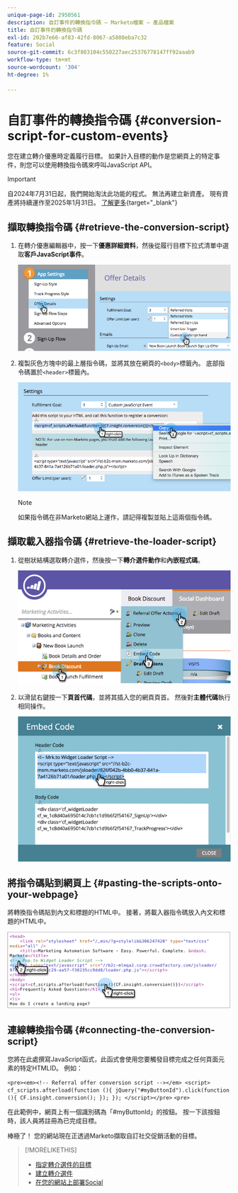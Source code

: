 ```yaml
---
unique-page-id: 2950561
description: 自訂事件的轉換指令碼 — Marketo檔案 — 產品檔案
title: 自訂事件的轉換指令碼
exl-id: 202b7e66-af83-42fd-8067-a5808eba7c32
feature: Social
source-git-commit: 6c3f803104c550227aec25376778147ff92aaab9
workflow-type: tm+mt
source-wordcount: '304'
ht-degree: 1%

---
```


# 自訂事件的轉換指令碼 {#conversion-script-for-custom-events}

您在建立轉介優惠時定義履行目標。 如果計入目標的動作是您網頁上的特定事件，則您可以使用轉換指令碼來呼叫JavaScript API。

>[!IMPORTANT]
>
>自2024年7月31日起，我們開始淘汰此功能的程式。 無法再建立新資產。 現有資產將持續運作至2025年1月31日。 [了解更多](https://nation.marketo.com/t5/employee-blogs/marketo-engage-social-features-deprecation/ba-p/351977){target="_blank"}

## 擷取轉換指令碼 {#retrieve-the-conversion-script}

1. 在轉介優惠編輯器中，按一下&#x200B;**優惠詳細資料**，然後從履行目標下拉式清單中選取&#x200B;**客戶JavaScript事件**。

   ![](assets/image2015-4-20-17-3a22-3a15.png)

1. 複製灰色方塊中的最上層指令碼，並將其放在網頁的`<body>`標籤內。 底部指令碼置於`<header>`標籤內。

   ![](assets/image2015-4-20-17-3a29-3a7.png)

   >[!NOTE]
   >
   >如果指令碼在非Marketo網站上運作，請記得複製並貼上這兩個指令碼。

## 擷取載入器指令碼 {#retrieve-the-loader-script}

1. 從樹狀結構選取轉介選件，然後按一下&#x200B;**轉介選件動作**&#x200B;和&#x200B;**內嵌程式碼**。

   ![](assets/image2015-4-20-17-3a34-3a46.png)

1. 以滑鼠右鍵按一下&#x200B;**頁首代碼**，並將其插入您的網頁頁首。 然後對&#x200B;**主體代碼**&#x200B;執行相同操作。

   ![](assets/image2015-4-20-20-3a49-3a19.png)

## 將指令碼貼到網頁上 {#pasting-the-scripts-onto-your-webpage}

將轉換指令碼貼到內文和標題的HTML中。 接著，將載入器指令碼放入內文和標題的HTML中。

![](assets/image2015-4-20-21-3a0-3a16.png)

## 連線轉換指令碼 {#connecting-the-conversion-script}

您將在此處撰寫JavaScript函式，此函式會使用您要觸發目標完成之任何頁面元素的特定HTMLID。 例如：

`<pre><em><!-- Referral offer conversion script --></em> <script> cf_scripts.afterload(function (){ jQuery("#myButtonId").click(function (){ CF.insight.conversion(); }); }); </script></pre>` `<pre>`

在此範例中，網頁上有一個識別碼為「#myButtonId」的按鈕。 按一下該按鈕時，該人員將註冊為已完成目標。

棒極了！ 您的網站現在正透過Marketo擷取自訂社交促銷活動的目標。

>[!MORELIKETHIS]
>
>* [指定轉介選件的目標](/help/marketo/product-docs/demand-generation/social/referral-offers/specify-goal-for-referral-offer.md)
>* [建立轉介選件](/help/marketo/product-docs/demand-generation/social/referral-offers/create-a-referral-offer.md)
>* [在您的網站上部署Social](/help/marketo/product-docs/demand-generation/social/social-functions/deploy-social-on-your-website.md)

